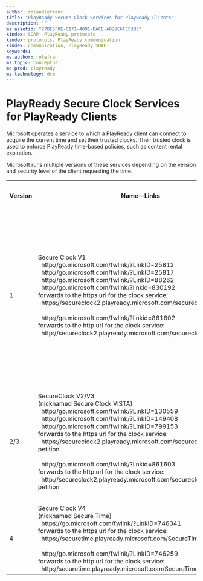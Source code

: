 ```yaml
---
author: rolandlefranc
title: "PlayReady Secure Clock Services for PlayReady Clients"
description: ""
ms.assetid: "27BE5F0E-C171-4091-BACE-A029C6FE53B5"
kindex: SOAP, PlayReady protocols
kindex: protocols, PlayReady communication
kindex: communication, PlayReady SOAP
keywords:
ms.author: rolefran
ms.topic: conceptual
ms.prod: playready
ms.technology: drm
---
```


# PlayReady Secure Clock Services for PlayReady Clients

Microsoft operates a service to which a PlayReady client can connect to acquire the current time and set their trusted clocks. Their trusted clock is used to enforce PlayReady time-based policies, such as content rental expiration.

Microsoft runs multiple versions of these services depending on the version and security level of the client requesting the time.


<table>
<tr> <th>

Version</th> <th>

Name&mdash;Links</th> <th>

Porting Kit</th> </tr>

<tr> <td>1</td> <td> Secure Clock V1 <br/>  &nbsp;&nbsp;http://go.microsoft.com/fwlink/?LinkID=25812<br/>&nbsp;&nbsp;http://go.microsoft.com/fwlink/?LinkID=25817<br/>&nbsp;&nbsp;http://go.microsoft.com/fwlink/?LinkID=88262<br/>&nbsp;&nbsp;http://go.microsoft.com/fwlink/?linkid=830192<br/>forwards to the https url for the clock service:<br/>&nbsp;&nbsp;https://secureclock2.playready.microsoft.com/secureclock/?petition<br/><br/>&nbsp;&nbsp;http://go.microsoft.com/fwlink/?linkid=861602<br/>forwards to the http url for the clock service:<br/>&nbsp;&nbsp;http://secureclock2.playready.microsoft.com/secureclock/?petition  </td> <td> All WMDRM 7 (2002) <br/>All WMDRM 10.08 (2006) <br/>All PR PK 1.0 (2008) <br/>All PR PK 1.2 (2008) <br/>Some PR PK 2.0 (2011) <br/>Some PR PK 2.5 (2013) </td> </tr>

<tr> <td>2/3</td> <td> SecureClock V2/V3 <br/>(nicknamed Secure Clock VISTA) <br/>&nbsp;&nbsp;http://go.microsoft.com/fwlink/?LinkID=130559<br/>&nbsp;&nbsp;http://go.microsoft.com/fwlink/?LinkID=149408<br/>&nbsp;&nbsp;http://go.microsoft.com/fwlink/?LinkID=799153   <br/>forwards to the https url for the clock service:<br/>&nbsp;&nbsp;https://secureclock2.playready.microsoft.com/secureclock/vista_rtm/?petition<br/><br/>&nbsp;&nbsp;http://go.microsoft.com/fwlink/?linkid=861603<br/>forwards to the http url for the clock service:<br/>&nbsp;&nbsp;http://secureclock2.playready.microsoft.com/secureclock/vista_rtm/?petition  </td> <td> Some PR PK 2.0 (2011) <br/>Some PR PK 2.5 (2013) <br/>All PR PK 2.11 (2014) <br/>All PR PK 3.0 (2015) <br/>(REE Only) </td></tr>



<tr> <td>4</td> <td> Secure Clock V4 <br/>(nicknamed Secure Time) <br/>&nbsp;&nbsp;https://go.microsoft.com/fwlink/?LinkID=746341  <br/>forwards to the https url for the clock service:<br/>&nbsp;&nbsp;https://securetime.playready.microsoft.com/SecureTime <br/> <br/>&nbsp;&nbsp;http://go.microsoft.com/fwlink/?LinkID=746259<br/>forwards to the http url for the clock service:<br/>&nbsp;&nbsp;http://securetime.playready.microsoft.com/SecureTime  </td> <td> All PR PK 3.2+ (2016) <br/>(REE or TEE) </td>  </tr>
 </table>
